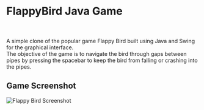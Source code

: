 # FlappyBird Java Game
<br></br>
A simple clone of the popular game Flappy Bird built using Java and Swing for the graphical interface. <br>The objective of the game is to navigate the bird through gaps between pipes by pressing the spacebar to keep the bird from falling or crashing into the pipes.</br>

## Game Screenshot

![Flappy Bird Screenshot](images/screenshot.png)


